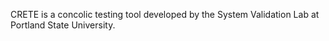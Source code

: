 CRETE is a concolic testing tool developed by the System Validation Lab at Portland State University.
